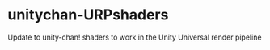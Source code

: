 # unitychan-URPshaders
Update to unity-chan! shaders to work in the Unity Universal render pipeline
